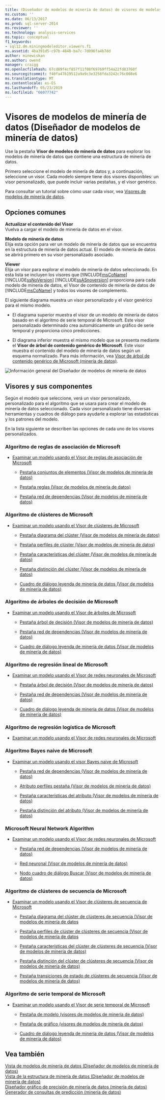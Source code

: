 ```yaml
---
title: (Diseñador de modelos de minería de datos) de visores de modelos de minería de datos | Microsoft Docs
ms.custom: ''
ms.date: 06/13/2017
ms.prod: sql-server-2014
ms.reviewer: ''
ms.technology: analysis-services
ms.topic: conceptual
f1_keywords:
- sql12.dm.miningmodeleditor.viewers.f1
ms.assetid: 4ba391d5-c97b-4848-ba7c-7d096fa4b7dd
author: minewiskan
ms.author: owend
manager: craigg
ms.openlocfilehash: 67cd89f4cf857f11f08f69769ff54a22fd83760f
ms.sourcegitcommit: f40fa47619512a9a9c3e3258fda3242c76c008e6
ms.translationtype: MT
ms.contentlocale: es-ES
ms.lasthandoff: 05/23/2019
ms.locfileid: "66077742"
---
```

# <a name="mining-model-viewers-data-mining-model-designer"></a>Visores de modelos de minería de datos (Diseñador de modelos de minería de datos)
  Use la pestaña **Visor de modelos de minería de datos** para explorar los modelos de minería de datos que contiene una estructura de minería de datos.  
  
 Primero seleccione el modelo de minería de datos y, a continuación, seleccione un visor. Cada modelo siempre tiene dos visores disponibles: un visor personalizado, que puede incluir varias pestañas, y el visor genérico.  
  
 Para consultar un tutorial sobre cómo usar cada visor, vea [Visores de modelos de minería de datos](data-mining/data-mining-model-viewers.md).  
  
## <a name="common-options"></a>Opciones comunes  
 **Actualizar el contenido del Visor**  
 Vuelva a cargar el modelo de minería de datos en el visor.  
  
 **Modelo de minería de datos**  
 Elija esta opción para ver un modelo de minería de datos que se encuentra en la estructura de minería de datos actual. El modelo de minería de datos se abrirá primero en su visor personalizado asociado.  
  
 **Viewer**  
 Elija un visor para explorar el modelo de minería de datos seleccionado. En esta lista se incluyen los visores que [!INCLUDE[msCoName](../includes/msconame-md.md)] [!INCLUDE[ssNoVersion](../includes/ssnoversion-md.md)] [!INCLUDE[ssASnoversion](../includes/ssasnoversion-md.md)] proporciona para cada modelo de minería de datos, el Visor de contenido de minería de datos de [!INCLUDE[msCoName](../includes/msconame-md.md)] y todos los visores de complemento.  
  
 El siguiente diagrama muestra un visor personalizado y el visor genérico para el mismo modelo.  
  
-   El diagrama superior muestra el visor de un modelo de minería de datos basado en el algoritmo de serie temporal de Microsoft. Este visor personalizado determinado crea automáticamente un gráfico de serie temporal y proporciona cinco predicciones.  
  
-   El diagrama inferior muestra el mismo modelo que se presenta mediante el **Visor de árbol de contenido genérico de Microsoft**. Este visor muestra el contenido del modelo de minería de datos según un esquema normalizado. Para más información, vea [Visor de árbol de contenido genérico de Microsoft &#40;minería de datos&#41;](microsoft-generic-content-tree-viewer-data-mining.md).  
  
 ![Información general del Diseñador de modelos de minería de datos](media/generic-mining-model-tab1.gif "información general del Diseñador de modelos de minería de datos")  
  
## <a name="viewers-and-their-components"></a>Visores y sus componentes  
 Según el modelo que seleccione, verá un visor personalizado, personalizado para el algoritmo que se usara para crear el modelo de minería de datos seleccionado. Cada visor personalizado tiene diversas herramientas y cuadros de diálogo para ayudarle a explorar las estadísticas y los patrones del modelo.  
  
 En la lista siguiente se describen las opciones de cada uno de los visores personalizados.  
  
### <a name="microsoft-association-rules-algorithm"></a>Algoritmo de reglas de asociación de Microsoft  
  
-   [Examinar un modelo usando el Visor de reglas de asociación de Microsoft](data-mining/browse-a-model-using-the-microsoft-association-rules-viewer.md)  
  
    -   [Pestaña conjuntos de elementos &#40;Visor de modelos de minería de datos&#41;](itemsets-tab-mining-model-viewer.md)  
  
    -   [Pestaña reglas &#40;Visor de modelos de minería de datos&#41;](rules-tab-mining-model-viewer.md)  
  
    -   [Pestaña red de dependencias &#40;Visor de modelos de minería de datos&#41;](dependency-network-tab-mining-model-viewer.md)  
  
### <a name="microsoft-clustering-algorithm"></a>Algoritmo de clústeres de Microsoft  
  
-   [Examinar un modelo usando el Visor de clústeres de Microsoft](data-mining/browse-a-model-using-the-microsoft-cluster-viewer.md)  
  
    -   [Pestaña diagrama del clúster &#40;Visor de modelos de minería de datos&#41;](cluster-diagram-tab-mining-model-viewer.md)  
  
    -   [Pestaña perfiles de clúster &#40;Visor de modelos de minería de datos&#41;](cluster-profiles-tab-mining-model-viewer.md)  
  
    -   [Pestaña características del clúster &#40;Visor de modelos de minería de datos&#41;](cluster-characteristics-tab-mining-model-viewer.md)  
  
    -   [Pestaña distinción del clúster &#40;Visor de modelos de minería de datos&#41;](cluster-discrimination-tab-mining-model-viewer.md)  
  
    -   [Cuadro de diálogo leyenda de minería de datos &#40;Visor de modelos de minería de datos&#41;](mining-legend-dialog-box-mining-model-viewer.md)  
  
### <a name="microsoft-decision-tree-algorithm"></a>Algoritmo de árboles de decisión de Microsoft  
  
-   [Examinar un modelo usando el Visor de árboles de Microsoft](data-mining/browse-a-model-using-the-microsoft-tree-viewer.md)  
  
    -   [Pestaña árbol de decisión &#40;Visor de modelos de minería de datos&#41;](decision-tree-tab-mining-model-viewer.md)  
  
    -   [Pestaña red de dependencias &#40;Visor de modelos de minería de datos&#41;](dependency-network-tab-mining-model-viewer.md)  
  
    -   [Cuadro de diálogo leyenda de minería de datos &#40;Visor de modelos de minería de datos&#41;](mining-legend-dialog-box-mining-model-viewer.md)  
  
### <a name="microsoft-linear-regression-algorithm"></a>Algoritmo de regresión lineal de Microsoft  
  
-   [Examinar un modelo usando el Visor de redes neuronales de Microsoft](data-mining/browse-a-model-using-the-microsoft-neural-network-viewer.md)  
  
    -   [Pestaña árbol de decisión &#40;Visor de modelos de minería de datos&#41;](decision-tree-tab-mining-model-viewer.md)  
  
    -   [Pestaña red de dependencias &#40;Visor de modelos de minería de datos&#41;](dependency-network-tab-mining-model-viewer.md)  
  
    -   [Cuadro de diálogo leyenda de minería de datos &#40;Visor de modelos de minería de datos&#41;](mining-legend-dialog-box-mining-model-viewer.md)  
  
### <a name="microsoft-logistic-regression-algorithm"></a>Algoritmo de regresión logística de Microsoft  
  
-   [Examinar un modelo usando el Visor de redes neuronales de Microsoft](data-mining/browse-a-model-using-the-microsoft-neural-network-viewer.md)  
  
### <a name="microsoft-nave-bayes-algorithm"></a>Algoritmo Bayes naive de Microsoft  
  
-   [Examinar un modelo usando el visor Bayes naive de Microsoft](data-mining/browse-a-model-using-the-microsoft-naive-bayes-viewer.md)  
  
    -   [Pestaña red de dependencias &#40;Visor de modelos de minería de datos&#41;](dependency-network-tab-mining-model-viewer.md)  
  
    -   [Atributo perfiles pestaña &#40;Visor de modelos de minería de datos&#41;](attribute-profiles-tab-mining-model-viewer.md)  
  
    -   [Pestaña características del atributo &#40;Visor de modelos de minería de datos&#41;](attribute-characteristics-tab-mining-model-viewer.md)  
  
    -   [Pestaña distinción del atributo &#40;Visor de modelos de minería de datos&#41;](attribute-discrimination-tab-mining-model-viewer.md)  
  
### <a name="microsoft-neural-network-algorithm"></a>Microsoft Neural Network Algorithm  
  
-   [Examinar un modelo usando el Visor de redes neuronales de Microsoft](data-mining/browse-a-model-using-the-microsoft-neural-network-viewer.md)  
  
    -   [Pestaña red de dependencias &#40;Visor de modelos de minería de datos&#41;](dependency-network-tab-mining-model-viewer.md)  
  
    -   [Red neuronal &#40;Visor de modelos de minería de datos&#41;](neural-network-mining-model-viewer.md)  
  
    -   [Nodo cuadro de diálogo Buscar &#40;Visor de modelos de minería de datos&#41;](find-node-dialog-box-mining-model-viewer.md)  
  
### <a name="microsoft-sequence-clustering-algorithm"></a>Algoritmo de clústeres de secuencia de Microsoft  
  
-   [Examinar un modelo usando el Visor de clústeres de secuencia de Microsoft](data-mining/browse-a-model-using-the-microsoft-sequence-cluster-viewer.md)  
  
    -   [Pestaña diagrama del clúster de clústeres de secuencia &#40;Visor de modelos de minería de datos](sequence-clustering-cluster-diagram-tab-mining-model-viewer.md)  
  
    -   [Pestaña perfiles de clúster de clústeres de secuencia &#40;Visor de modelos de minería de datos](sequence-clustering-cluster-profiles-tab-mining-model-viewer.md)  
  
    -   [Pestaña características del clúster de clústeres de secuencia &#40;Visor de modelos de minería de datos&#41;](sequence-clustering-cluster-characteristics-tab-mining-model-viewer.md)  
  
    -   [Pestaña distinción del clúster de clústeres de secuencia &#40;Visor de modelos de minería de datos&#41;](sequence-clustering-cluster-discrimination-tab-mining-model-viewer.md)  
  
    -   [Pestaña transiciones de estado de clústeres de secuencia &#40;Visor de modelos de minería de datos&#41;](sequence-clustering-cluster-transition-tab-mining-model-viewer.md)  
  
### <a name="microsoft-time-series-algorithm"></a>Algoritmo de serie temporal de Microsoft  
  
-   [Examinar un modelo usando el Visor de serie temporal de Microsoft](data-mining/browse-a-model-using-the-microsoft-time-series-viewer.md)  
  
    -   [Pestaña de modelo &#40;visores de modelos de minería de datos&#41;](model-tab-mining-model-viewers.md)  
  
    -   [Pestaña de gráfico &#40;visores de modelos de minería de datos&#41;](chart-tab-mining-model-viewers.md)  
  
    -   [Cuadro de diálogo leyenda de minería de datos &#40;Visor de modelos de minería de datos&#41;](mining-legend-dialog-box-mining-model-viewer.md)  
  
## <a name="see-also"></a>Vea también  
 [Vista de modelos de minería de datos &#40;Diseñador de modelos de minería de datos&#41;](mining-models-view-data-mining-model-designer.md)   
 [Vista de la estructura de minería de datos &#40;Diseñador de modelos de minería de datos&#41;](mining-structure-view-data-mining-model-designer.md)   
 [Diseñador gráfico de precisión de minería de datos &#40;minería de datos&#41;](mining-accuracy-chart-designer-data-mining.md)   
 [Generador de consultas de predicción &#40;minería de datos&#41;](prediction-query-builder-data-mining.md)  
  
  
